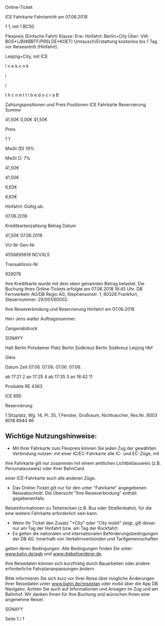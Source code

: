 Online-Ticket

ICE Fahrkarte
Fahrtantritt am 07.06.2018

1
1, mit 1 BC50

Flexpreis (Einfache Fahrt)
Klasse:
Erw:
Hinfahrt: Berlin+City
Über:
VIA: BGS*(JB*WB*BTF/P*RSL*DE*KOET)
Umtausch/Erstattung kostenlos bis 1 Tag vor Reiseantritt (Hinfahrt).

 Leipzig+City, mit ICE

!
n
e
k
c
n
k

i

i

t
h
c
n
e
t
t
i
b
e
d
o
c
r
a
B

Zahlungspositionen und Preis
Positionen
ICE Fahrkarte
Reservierung
Summe

41,50€
0,00€
41,50€

Preis

1
1

MwSt (D) 19%

MwSt D: 7%

41,50€

41,50€

6,63€

6,63€

Hinfahrt:
Gültig ab:

07.06.2018

Kreditkartenzahlung
Betrag
Datum

41,50€
07.06.2018

VU-Nr
Gen-Nr

4556695619
NCVXL5

Transaktions-Nr

929076

Ihre Kreditkarte wurde mit dem oben genannten Betrag belastet. Die Buchung Ihres
Online-Tickets erfolgte am 07.06.2018 16:45 Uhr. DB Fernverkehr AG/DB Regio AG,
Stephensonstr. 1, 60326 Frankfurt, Steuernummer: 29/001/60002.

Ihre Reiseverbindung und Reservierung Hinfahrt am 07.06.2018

Herr  Jens walter
Auftragsnummer:

Zangenabdruck

SGNAYY

Halt
Berlin Potsdamer Platz
Berlin Südkreuz
Berlin Südkreuz
Leipzig Hbf

Gleis

Datum Zeit
07.06.
07.06.
07.06.
07.06.

ab 17:21 2
an 17:25 4
ab 17:35 3
an 18:42 11

Produkte
RE 4363

ICE 695

Reservierung

1 Sitzplatz, Wg. 14, Pl. 35, 1 Fenster, Großraum,
Nichtraucher, Res.Nr. 8003 8018 6944 66

Wichtige Nutzungshinweise:
-
- Mit Ihrer Fahrkarte zum Flexpreis können Sie jeden Zug der gewählten Verbindung nutzen: mit einer IC/EC-Fahrkarte alle IC- und EC-Züge, mit

Ihre Fahrkarte gilt nur zusammen mit einem amtlichen Lichtbildausweis (z.B. Personalausweis) oder Ihrer BahnCard.

einer ICE-Fahrkarte auch alle anderen Züge.

- Das Online-Ticket gilt nur für den unter "Fahrkarte" angegebenen Reiseabschnitt. Die Übersicht "Ihre Reiseverbindung" enthält gegebenenfalls

Reiseinformationen zu Teilstrecken (z.B. Bus oder Straßenbahn), für die eine weitere Fahrkarte erforderlich sein kann.
- Wenn Ihr Ticket den Zusatz "+City" oder "City mobil" zeigt, gilt dieser nur am Tag der Hinfahrt bzw. am Tag der Rückfahrt.
- Es gelten die nationalen und internationalen Beförderungsbedingungen der DB AG. Innerhalb von Verkehrsverbünden und Tarifgemeinschaften

gelten deren Bedingungen. Alle Bedingungen finden Sie unter: www.bahn.de/agb und www.diebefoerderer.de.

Ihre Reisedaten können sich kurzfristig durch Bauarbeiten oder andere erforderliche Fahrplananpassungen ändern.

Bitte informieren Sie sich kurz vor Ihrer Reise über mögliche Änderungen Ihrer Reisedaten unter www.bahn.de/reiseplan oder mobil über die
App DB Navigator. Achten Sie auch auf Informationen und Ansagen im Zug und am Bahnhof. Wir danken Ihnen für Ihre Buchung und wünschen
Ihnen eine angenehme Reise!.

SGNAYY

Seite 1 / 1


